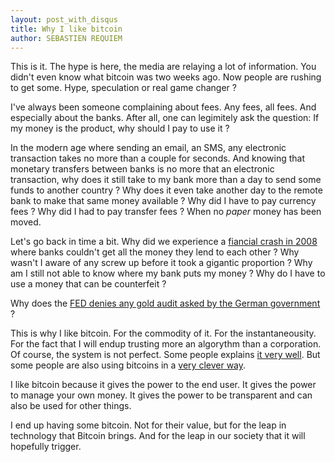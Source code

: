 ```yaml
---
layout: post_with_disqus
title: Why I like bitcoin
author: SEBASTIEN REQUIEM
---
```


<p class="intro">This is it. The hype is here, the media are relaying a lot of information. You didn't even know what bitcoin was two weeks ago. Now people are rushing to get some. Hype, speculation or real game changer ?</p>

I've always been someone complaining about fees. Any fees, all fees. And especially about the banks. After all, one can legimitely ask the question: If my money is the product, why should I pay to use it ?

In the modern age where sending an email, an SMS, any electronic transaction takes no more than a couple for seconds. And knowing that monetary transfers between banks is no more that an electronic transaction, why does it still take to my bank more than a day to send some funds to another country ? Why does it even take another day to the remote bank to make that same money available ? Why did I have to pay currency fees ? Why did I had to pay transfer fees ? When no *paper* money has been moved.

Let's go back in time a bit. Why did we experience a [fiancial crash in 2008](https://en.wikipedia.org/wiki/Global_stock_market_crash_of_September_2008) where banks couldn't get all the money they lend to each other ? Why wasn't I aware of any screw up before it took a gigantic proportion ? Why am I still not able to know where my bank puts my money ? Why do I have to use a money that can be counterfeit ?

Why does the [FED denies any gold audit asked by the German government](http://nsnbc.me/2013/04/18/federal-reserve-refuses-to-submit-to-an-audit-of-germanys-gold-held-in-u-s-vaults-2/) ?

This is why I like bitcoin. For the commodity of it. For the instantaneousity. For the fact that I will endup trusting more an algorythm than a corporation. Of course, the system is not perfect. Some people explains [it very well](http://blog.samaltman.com/thoughts-on-bitcoin). But some people are also using bitcoins in a [very clever way](http://bitcoinfilm.org/documentaries/).

I like bitcoin because it gives the power to the end user. It gives the power to manage your own money. It gives the power to be transparent and can also be used for other things.

I end up having some bitcoin. Not for their value, but for the leap in technology that Bitcoin brings. And for the leap in our society that it will hopefully trigger.
